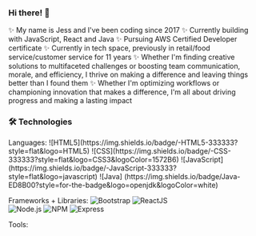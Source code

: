 ### Hi there! 👋


✨ My name is Jess and I've been coding since 2017
✨ Currently building with JavaScript, React and Java
✨ Pursuing AWS Certified Developer certificate
✨ Currently in tech space, previously in retail/food service/customer service for 11 years
✨ Whether I'm finding creative solutions to multifaceted challenges or boosting team communication, morale, and efficiency, I thrive on making a difference and leaving things better than I found them
✨ Whether I'm optimizing workflows or championing innovation that makes a difference, I'm all about driving progress and making a lasting impact

<h3> 🛠 Technologies</h3>
Languages: 
  ![HTML5](https://img.shields.io/badge/-HTML5-333333?style=flat&logo=HTML5)
  ![CSS](https://img.shields.io/badge/-CSS-333333?style=flat&logo=CSS3&logoColor=1572B6)
  ![JavaScript](https://img.shields.io/badge/-JavaScript-333333?style=flat&logo=javascript)
  ![Java] (https://img.shields.io/badge/Java-ED8B00?style=for-the-badge&logo=openjdk&logoColor=white)

Frameworks + Libraries: 
  ![Bootstrap](https://img.shields.io/badge/-Bootstrap-333333?style=flat&logo=bootstrap&logoColor=563D7C)
  ![ReactJS](https://img.shields.io/badge/-React-333333?style=flat&logo=react)   
  ![Node.js](https://img.shields.io/badge/-Node.js-333333?style=flat&logo=node.js)
  ![NPM](https://img.shields.io/badge/-NPM-333333?style=flat&logo=npm)
  ![Express](https://img.shields.io/badge/-Express-333333?style=flat&logo=express)
  
Tools:

  <br>


